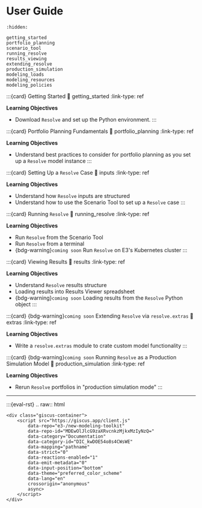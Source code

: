 # User Guide

```{toctree}
:hidden:

getting_started
portfolio_planning
scenario_tool
running_resolve
results_viewing
extending_resolve
production_simulation
modeling_loads
modeling_resources
modeling_policies
```

:::{card} Getting Started
:link: getting_started
:link-type: ref

**Learning Objectives**
- Download `Resolve` and set up the Python environment.
:::

:::{card} Portfolio Planning Fundamentals
:link: portfolio_planning
:link-type: ref

**Learning Objectives**
- Understand best practices to consider for portfolio planning as you set up a `Resolve` model instance
:::

:::{card} Setting Up a `Resolve` Case
:link: inputs
:link-type: ref

**Learning Objectives**
- Understand how `Resolve` inputs are structured
- Understand how to use the Scenario Tool to set up a `Resolve` case
:::

:::{card} Running `Resolve`
:link: running_resolve
:link-type: ref

**Learning Objectives**
- Run `Resolve` from the Scenario Tool
- Run `Resolve` from a terminal
- {bdg-warning}`coming soon` Run `Resolve` on E3's Kubernetes cluster
:::

:::{card} Viewing Results
:link: results
:link-type: ref

**Learning Objectives**
- Understand `Resolve` results structure
- Loading results into Results Viewer spreadsheet
- {bdg-warning}`coming soon` Loading results from the `Resolve` Python object
:::

:::{card} {bdg-warning}`coming soon` Extending `Resolve` via `resolve.extras`
:link: extras
:link-type: ref

**Learning Objectives**
- Write a `resolve.extras` module to crate custom model functionality
:::

:::{card} {bdg-warning}`coming soon` Running `Resolve` as a Production Simulation Model
:link: production_simulation
:link-type: ref

**Learning Objectives**
- Rerun `Resolve` portfolios in "production simulation mode"
:::

---

:::{eval-rst}
.. raw:: html

    <div class="giscus-container">
        <script src="https://giscus.app/client.js"
            data-repo="e3-/new-modeling-toolkit"
            data-repo-id="MDEwOlJlcG9zaXRvcnkzMjkxMzIyNzQ="
            data-category="Documentation"
            data-category-id="DIC_kwDOE54o8s4CWsWE"
            data-mapping="pathname"
            data-strict="0"
            data-reactions-enabled="1"
            data-emit-metadata="0"
            data-input-position="bottom"
            data-theme="preferred_color_scheme"
            data-lang="en"
            crossorigin="anonymous"
            async>
        </script>
    </div>
